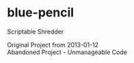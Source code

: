 # blue-pencil  
Scriptable Shredder  

Original Project from 2013-01-12  
Abandoned Project - Unmanageable Code  
